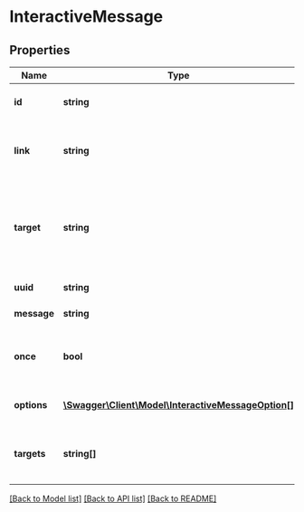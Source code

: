 # InteractiveMessage

## Properties
Name | Type | Description | Notes
------------ | ------------- | ------------- | -------------
**id** | **string** | The id of the message. Used to identify responses. | 
**link** | **string** | The API link that can be used to obtain more information about this object | 
**target** | **string** | The target of the message, usually this is a player UUID. Can be set to \&quot;server\&quot; to send to all online players. | 
**uuid** | **string** | The unique UUID of this message | 
**message** | **string** | The actual content of the message | [optional] 
**once** | **bool** | True if this message can only be replied to once per target, false otherwise | [optional] 
**options** | [**\Swagger\Client\Model\InteractiveMessageOption[]**](InteractiveMessageOption.md) | Clickable options that the player can select from | [optional] 
**targets** | **string[]** | A list of targets that will receive the message. Usually a list of player UUIDs | [optional] 

[[Back to Model list]](../README.md#documentation-for-models) [[Back to API list]](../README.md#documentation-for-api-endpoints) [[Back to README]](../README.md)



